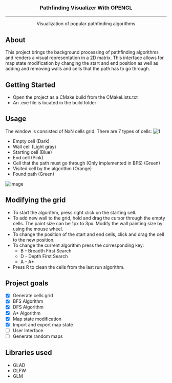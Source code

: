 <h3 align="center"> Pathfinding Visualizer With OPENGL</h3>

---

<p align="center"> Visualization of popular pathfinding algorithms
    <br> 
</p>

## About <a name = "about"></a>
This project brings the background processing of pathfinding algorithms and renders a visual representation in a 2D matrix. This interface allows for map state modification by changing the start and end position as well as adding and removing walls and cells that the path has to go through. 

## Getting Started <a name = "getting_started"></a>
- Open the project as a CMake build from the CMakeLists.txt
- An .exe file is located in the build folder

## Usage <a name="usage"></a>
The window is consisted of NxN cells grid. There are 7 types of cells:
![1](https://user-images.githubusercontent.com/45862325/153929977-8e0f60d5-772f-4cb1-94e5-ccde02486a7e.png)

- Empty cell (Dark)
- Wall cell (Light gray)
- Starting cell (Blue)
- End cell (Pink)
- Cell that the path must go through (Only implemented in BFS) (Green)
- Visited cell by the algorithm (Orange)
- Found path (Green)

![image](https://user-images.githubusercontent.com/45862325/153930158-243580a9-7947-46fd-93aa-d8a519b0ffe9.png)


## Modifying the grid <a name="inputs"></a>
- To start the algorithm, press right click on the starting cell.
- To add new wall to the grid, hold and drag the cursor through the empty cells. The paint size can be 1px to 3px. Modify the wall painting size by using the mouse wheel.
- To change the position of the start and end cells, click and drag the cell to the new position.
- To change the current algorithm press the corresponding key:
    - B - Breadth First Search
    - D - Depth First Search
    - A - A* 
- Press R to clean the cells from the last run algorithm.

## Project goals
- [x] Generate cells grid
- [x] BFS Algorithm
- [x] DFS Algorithm
- [x] A* Algorithm 
- [x] Map state modification
- [x] Import and export map state
- [ ] User Interface
- [ ] Generate random maps

## Libraries used <a name = "libraries"></a>
- GLAD
- GLFW
- GLM
